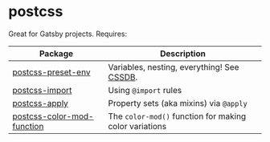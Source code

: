 # postcss

Great for Gatsby projects. Requires:

| Package                                                                  | Description                                                      |
| ------------------------------------------------------------------------ | ---------------------------------------------------------------- |
| [postcss-preset-env](https://yarn.pm/postcss-preset-env)                 | Variables, nesting, everything! See [CSSDB](https://cssdb.org/). |
| [postcss-import](https://yarn.pm/postcss-import)                         | Using `@import` rules                                            |
| [postcss-apply](https://yarn.pm/postcss-apply)                           | Property sets (aka mixins) via `@apply`                          |
| [postcss-color-mod-function](https://yarn.pm/postcss-color-mod-function) | The `color-mod()` function for making color variations           |
